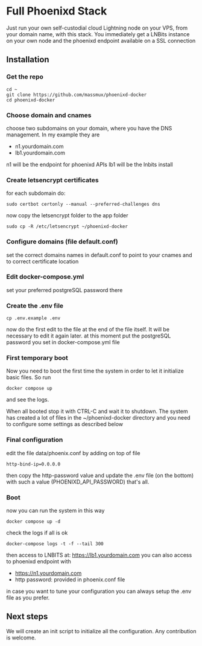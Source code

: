 # Full Phoenixd Stack

 Just run your own self-custodial cloud Lightning node on your VPS, from your domain name, with this stack. You immediately get a LNBits instance on your own node and the phoenixd endpoint available on a SSL connection


## Installation

### Get the repo

```
cd ~
git clone https://github.com/massmux/phoenixd-docker
cd phoenixd-docker
```

### Choose domain and cnames

choose two subdomains on your domain, where you have the DNS management. In my example they are

- n1.yourdomain.com
- lb1.yourdomain.com

n1 will be the endpoint for phoenixd APIs
lb1 will be the lnbits install

### Create letsencrypt certificates

for each subdomain do:

```
sudo certbot certonly --manual --preferred-challenges dns
```
now copy the letsencrypt folder to the app folder

```
sudo cp -R /etc/letsencrypt ~/phoenixd-docker
```

### Configure domains (file default.conf)

set the correct domains names in default.conf to point to your cnames and to correct certificate location

### Edit docker-compose.yml

set your preferred postgreSQL password there

### Create the .env file

```
cp .env.example .env
```

now do the first edit to the file at the end of the file itself. It will be necessary to edit it again later.
at this moment put the postgreSQL password you set in docker-compose.yml file

### First temporary boot

Now you need to boot the first time the system in order to let it initialize basic files. So run

```
docker compose up
```
and see the logs.

When all booted stop it with CTRL-C and wait it to shutdown. The system has created a lot of files in the ~/phoenixd-docker directory and you need to configure some settings as described below

### Final configuration

edit the file data/phoenix.conf by adding on top of file

```
http-bind-ip=0.0.0.0
```

then copy the http-password value and update the .env file (on the bottom) with such a value (PHOENIXD_API_PASSWORD)
that's all.

### Boot

now you can run the system in this way

```
docker compose up -d
```

check the logs if all is ok

```
docker-compose logs -t -f --tail 300
```

then access to LNBITS at: https://lb1.yourdomain.com
you can also access to phoenixd endpoint with

- https://n1.yourdomain.com
- http password: provided in phoenix.conf file

in case you want to tune your configuration you can always setup the .env file as you prefer.

## Next steps

We will create an init script to initialize all the configuration. Any contribution is welcome.

 
